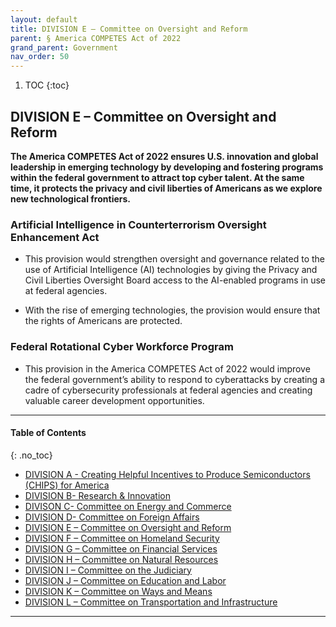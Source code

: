 ```yaml
---
layout: default
title: DIVISION E – Committee on Oversight and Reform 
parent: § America COMPETES Act of 2022
grand_parent: Government 
nav_order: 50 
---
```

<style>
.dont-break-out {
  /* These are technically the same, but use both */
  overflow-wrap: break-word;
  word-wrap: break-word;

     -ms-word-break: break-all;
  /* This is the dangerous one in WebKit, as it breaks things wherever */
  word-break: break-all;
  /* Instead use this non-standard one: */
  word-break: break-word;
}

.youtube-container {
    position: relative;
    width: 100%;
    height: 0;
    padding-bottom: 56.25%;
}
.youtube-video {
    position: absolute;
    top: 0;
    left: 0;
    width: 100%;
    height: 100%;
}

</style>

<div class="dont-break-out" markdown="1">

1. TOC
{:toc}

## DIVISION E – Committee on Oversight and Reform
**The America COMPETES Act of 2022 ensures U.S. innovation and global leadership in emerging technology by developing and fostering programs within the federal government to attract top cyber talent. At the same time, it protects the privacy and civil liberties of Americans as we explore new technological frontiers.**

### Artificial Intelligence in Counterterrorism Oversight Enhancement Act
- This provision would strengthen oversight and governance related to the use of Artificial Intelligence (AI) technologies by giving the Privacy and Civil Liberties Oversight Board access to the AI-enabled programs in use at federal agencies. 

- With the rise of emerging technologies, the provision would ensure that the rights of Americans are protected.

### Federal Rotational Cyber Workforce Program
- This provision in the America COMPETES Act of 2022 would improve the federal government’s ability to respond to cyberattacks by creating a cadre of cybersecurity professionals at federal agencies and creating valuable career development opportunities.

***

#### Table of Contents
{: .no_toc}

<ul><li> <a href="/docs/government/America-COMPETES-Act-of-2022-1/">DIVISION A - Creating Helpful Incentives to Produce Semiconductors (CHIPS) for America</a></li><li> <a href="/docs/government/America-COMPETES-Act-of-2022-2/">DIVISION B- Research &amp; Innovation</a></li><li> <a href="/docs/government/America-COMPETES-Act-of-2022-3/">DIVISON C- Committee on Energy and Commerce</a></li><li> <a href="/docs/government/America-COMPETES-Act-of-2022-4/">DIVISION D- Committee on Foreign Affairs</a></li><li> <a href="/docs/government/America-COMPETES-Act-of-2022-5/">DIVISION E – Committee on Oversight and Reform</a></li><li> <a href="/docs/government/America-COMPETES-Act-of-2022-6/">DIVISION F – Committee on Homeland Security</a></li><li> <a href="/docs/government/America-COMPETES-Act-of-2022-7/">DIVISION G – Committee on Financial Services</a></li><li> <a href="/docs/government/America-COMPETES-Act-of-2022-8/">DIVISION H – Committee on Natural Resources</a></li><li> <a href="/docs/government/America-COMPETES-Act-of-2022-9/">DIVISION I – Committee on the Judiciary</a></li><li> <a href="/docs/government/America-COMPETES-Act-of-2022-10/">DIVISION J – Committee on Education and Labor</a></li><li> <a href="/docs/government/America-COMPETES-Act-of-2022-11/">DIVISION K – Committee on Ways and Means</a></li><li> <a href="/docs/government/America-COMPETES-Act-of-2022-12/">DIVISION L – Committee on Transportation and Infrastructure</a></li></ul>

***

</div>
